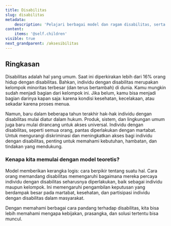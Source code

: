 ```yaml
---
title: Disabilitas
slug: disabilitas
metadata:
    description: 'Pelajari berbagai model dan ragam disabilitas, serta panduan etika dalam berinteraksi dengan individu dengan disabilitas.'
content:
    items: '@self.children'
visible: true
next_grandparent: /aksesibilitas
---
```


## Ringkasan

Disabilitas adalah hal yang umum. Saat ini diperkirakan lebih dari 16% orang hidup dengan disabilitas. Bahkan, individu dengan disabilitas merupakan kelompok minoritas terbesar (dan terus bertambah) di dunia. Kamu mungkin sudah menjadi bagian dari kelompok ini. Jika belum, kamu bisa menjadi bagian darinya kapan saja: karena kondisi kesehatan, kecelakaan, atau sekadar karena proses menua.

Namun, baru dalam beberapa tahun terakhir hak-hak individu dengan disabilitas mulai diatur dalam hukum. Produk, sistem, dan lingkungan umum juga baru mulai dirancang untuk akses universal. Individu dengan disabilitas, seperti semua orang, pantas diperlakukan dengan martabat. Untuk mengurangi diskriminasi dan meningkatkan akses bagi individu dengan disabilitas, penting untuk memahami kebutuhan, hambatan, dan tindakan yang mendukung.

### Kenapa kita memulai dengan model teoretis?

Model memberikan kerangka logis: cara berpikir tentang suatu hal. Cara orang memandang disabilitas memengaruhi bagaimana mereka percaya individu dengan disabilitas seharusnya diperlakukan, baik sebagai individu maupun kelompok. Ini memengaruhi pengambilan keputusan yang berdampak besar pada martabat, kesehatan, dan partisipasi individu dengan disabilitas dalam masyarakat.

Dengan memahami berbagai cara pandang terhadap disabilitas, kita bisa lebih memahami mengapa kebijakan, prasangka, dan solusi tertentu bisa muncul.
